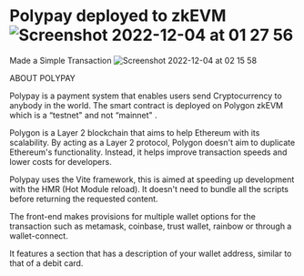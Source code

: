 # Polypay deployed to zkEVM![Screenshot 2022-12-04 at 01 27 56](https://user-images.githubusercontent.com/79017352/205467988-62f71576-c85c-41eb-81be-49bbb36b19f9.png)
Made a Simple Transaction
![Screenshot 2022-12-04 at 02 15 58](https://user-images.githubusercontent.com/79017352/205469324-c6214409-e4b2-4aad-a93a-15a69a136f3d.png)

ABOUT POLYPAY

Polypay is a payment system that enables users send Cryptocurrency to anybody in the world.
The smart contract is deployed on Polygon zkEVM which is a “testnet" and not  “mainnet" . 

Polygon is a Layer 2 blockchain that aims to help Ethereum with its scalability. By acting as a Layer 2 protocol, Polygon doesn't aim to duplicate Ethereum's functionality. Instead, it helps improve transaction speeds and lower costs for developers.

Polypay uses the Vite framework,
this is aimed at speeding up development with the HMR (Hot Module reload). It doesn't need to bundle all the scripts before returning the requested content.

The front-end  makes provisions for multiple wallet options for the transaction such as metamask, coinbase, trust wallet, rainbow or through a wallet-connect.

It features  a section that has a description of your wallet address, similar to that of  a debit card.
